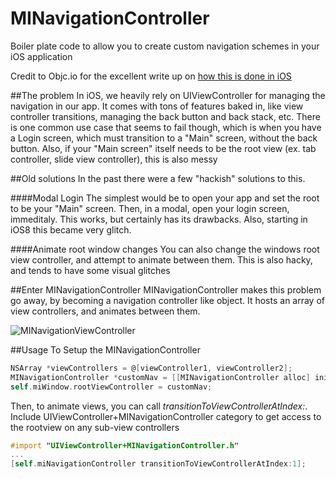 MINavigationController
======================

Boiler plate code to allow you to create custom navigation schemes in your iOS application

Credit to Objc.io for the excellent write up on [how this is done in iOS](http://www.objc.io/issue-12/custom-container-view-controller-transitions.html)

##The problem
In iOS, we heavily rely on UIViewController for managing the navigation in our app.  It comes with tons of features baked in, like view controller transitions, managing the back button and back stack, etc.  There is one common use case that seems to fail though, which is when you have a Login screen, which must transition to a "Main" screen, without the back button. Also, if your "Main screen" itself needs to be the root view (ex. tab controller, slide view controller), this is also messy

##Old solutions
In the past there were a few "hackish" solutions to this.  

####Modal Login
The simplest would be to open your app and set the root to be your "Main" screen.  Then, in a modal, open your login screen, immeditaly.  This works, but certainly has its drawbacks.  Also, starting in iOS8 this became very glitch.  

####Animate root window changes
You can also change the windows root view controller, and attempt to animate between them.  This is also hacky, and tends to have some visual glitches

##Enter MINavigationController
MINavigationController makes this problem go away, by becoming a navigation controller like object.  It hosts an array of view controllers, and animates between them.  

![MINavigationViewController](https://github.com/ivedix/MINavigationController/MINavigationController.gif "")

##Usage
To Setup the MINavigationController 

```objective-c
NSArray *viewControllers = @[viewController1, viewController2];    
MINavigationController *customNav = [[MINavigationController alloc] initWithViewControllers:viewControllers];
self.miWindow.rootViewController = customNav;
```

Then, to animate views, you can call *transitionToViewControllerAtIndex:*.  Include UIViewController+MINavigationController category to get access to the rootview on any sub-view controllers

```objective-c
#import "UIViewController+MINavigationController.h"
...
[self.miNavigationController transitionToViewControllerAtIndex:1];
```





